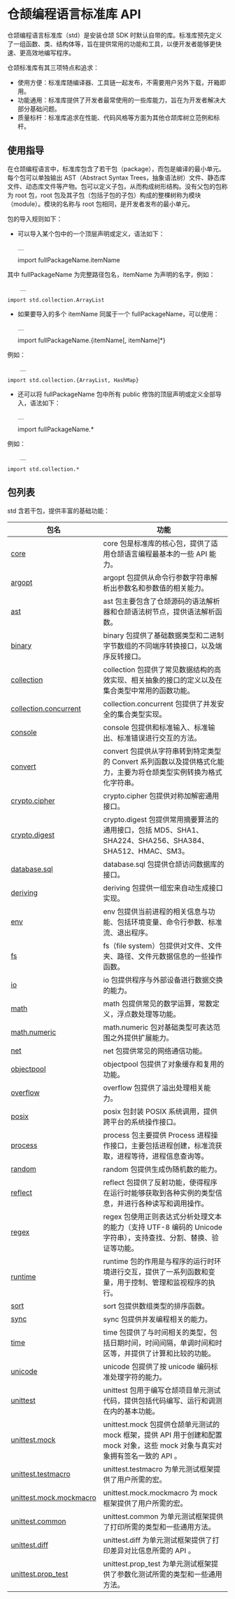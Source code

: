 
# 仓颉编程语言标准库 API

仓颉编程语言标准库（std）是安装仓颉 SDK 时默认自带的库。标准库预先定义了一组函数、类、结构体等，旨在提供常用的功能和工具，以便开发者能够更快速、更高效地编写程序。

仓颉标准库有其三项特点和追求：

  * 使用方便：标准库随编译器、工具链一起发布，不需要用户另外下载，开箱即用。
  * 功能通用：标准库提供了开发者最常使用的一些库能力，旨在为开发者解决大部分基础问题。
  * 质量标杆：标准库追求在性能、代码风格等方面为其他仓颉库树立范例和标杆。

## 使用指导

在仓颉编程语言中，标准库包含了若干包（package），而包是编译的最小单元。每个包可以单独输出 AST（Abstract Syntax Trees，抽象语法树）文件、静态库文件、动态库文件等产物。包可以定义子包，从而构成树形结构。没有父包的包称为 root 包，root 包及其子包（包括子包的子包）构成的整棵树称为模块（module）。模块的名称与 root 包相同，是开发者发布的最小单元。

包的导入规则如下：

  * 可以导入某个包中的一个顶层声明或定义，语法如下：
    
        __
    
    import fullPackageName.itemName
    
其中 fullPackageName 为完整路径包名，itemName 为声明的名字，例如：
    
        __
    
    import std.collection.ArrayList
    
  * 如果要导入的多个 itemName 同属于一个 fullPackageName，可以使用：
    
        __
    
    import fullPackageName.{itemName[, itemName]*}
    
例如：
    
        __
    
    import std.collection.{ArrayList, HashMap}
    
  * 还可以将 fullPackageName 包中所有 public 修饰的顶层声明或定义全部导入，语法如下：
    
        __
    
    import fullPackageName.*
    
例如：
    
        __
    
    import std.collection.*
    
## 包列表

std 含若干包，提供丰富的基础功能：

包名| 功能  
---|---  
[core](./libs/std/core/core_package_overview.md)| core 包是标准库的核心包，提供了适用仓颉语言编程最基本的一些 API 能力。  
[argopt](./libs/std/argopt/argopt_package_overview.md)| argopt 包提供从命令行参数字符串解析出参数名和参数值的相关能力。  
[ast](./libs/std/ast/ast_package_overview.md)| ast 包主要包含了仓颉源码的语法解析器和仓颉语法树节点，提供语法解析函数。  
[binary](./libs/std/binary/binary_package_overview.md)| binary 包提供了基础数据类型和二进制字节数组的不同端序转换接口，以及端序反转接口。  
[collection](./libs/std/collection/collection_package_overview.md)| collection 包提供了常见数据结构的高效实现、相关抽象的接口的定义以及在集合类型中常用的函数功能。  
[collection.concurrent](./libs/std/collection_concurrent/collection_concurrent_package_overview.md)| collection.concurrent 包提供了并发安全的集合类型实现。  
[console](./libs/std/console/console_package_overview.md)| console 包提供和标准输入、标准输出、标准错误进行交互的方法。  
[convert](./libs/std/convert/convert_package_overview.md)| convert 包提供从字符串转到特定类型的 Convert 系列函数以及提供格式化能力，主要为将仓颉类型实例转换为格式化字符串。  
[crypto.cipher](./libs/std/crypto/cipher/cipher_package_overview.md)| crypto.cipher 包提供对称加解密通用接口。  
[crypto.digest](./libs/std/crypto/digest/digest_package_overview.md)| crypto.digest 包提供常用摘要算法的通用接口，包括 MD5、SHA1、SHA224、SHA256、SHA384、SHA512、HMAC、SM3。  
[database.sql](./libs/std/database_sql/database_sql_package_overview.md)| database.sql 包提供仓颉访问数据库的接口。  
[deriving](./libs/std/deriving/deriving_package_overview.md)| deriving 包提供一组宏来自动生成接口实现。  
[env](./libs/std/env/env_package_overview.md)| env 包提供当前进程的相关信息与功能、包括环境变量、命令行参数、标准流、退出程序。  
[fs](./libs/std/fs/fs_package_overview.md)| fs（file system）包提供对文件、文件夹、路径、文件元数据信息的一些操作函数。  
[io](./libs/std/io/io_package_overview.md)| io 包提供程序与外部设备进行数据交换的能力。  
[math](./libs/std/math/math_package_overview.md)| math 包提供常见的数学运算，常数定义，浮点数处理等功能。  
[math.numeric](./libs/std/math_numeric/math_numeric_package_overview.md)| math.numeric 包对基础类型可表达范围之外提供扩展能力。  
[net](./libs/std/net/net_package_overview.md)| net 包提供常见的网络通信功能。  
[objectpool](./libs/std/objectpool/objectpool_package_overview.md)| objectpool 包提供了对象缓存和复用的功能。  
[overflow](./libs/std/overflow/overflow_package_overview.md)| overflow 包提供了溢出处理相关能力。  
[posix](./libs/std/posix/posix_package_overview.md)| posix 包封装 POSIX 系统调用，提供跨平台的系统操作接口。  
[process](./libs/std/process/process_package_overview.md)| process 包主要提供 Process 进程操作接口，主要包括进程创建，标准流获取，进程等待，进程信息查询等。  
[random](./libs/std/random/random_package_overview.md)| random 包提供生成伪随机数的能力。  
[reflect](./libs/std/reflect/reflect_package_overview.md)| reflect 包提供了反射功能，使得程序在运行时能够获取到各种实例的类型信息，并进行各种读写和调用操作。  
[regex](./libs/std/regex/regex_package_overview.md)| regex 包使用正则表达式分析处理文本的能力（支持 UTF-8 编码的 Unicode 字符串），支持查找、分割、替换、验证等功能。  
[runtime](./libs/std/runtime/runtime_package_overview.md)| runtime 包的作用是与程序的运行时环境进行交互，提供了一系列函数和变量，用于控制、管理和监视程序的执行。  
[sort](./libs/std/sort/sort_package_overview.md)| sort 包提供数组类型的排序函数。  
[sync](./libs/std/sync/sync_package_overview.md)| sync 包提供并发编程相关的能力。  
[time](./libs/std/time/time_package_overview.md)| time 包提供了与时间相关的类型，包括日期时间，时间间隔，单调时间和时区等，并提供了计算和比较的功能。  
[unicode](./libs/std/unicode/unicode_package_overview.md)| unicode 包提供了按 unicode 编码标准处理字符的能力。  
[unittest](./libs/std/unittest/unittest_package_overview.md)| unittest 包用于编写仓颉项目单元测试代码，提供包括代码编写、运行和调测在内的基本功能。  
[unittest.mock](./libs/std/unittest_mock/unittest_mock_package_overview.md)| unittest.mock 包提供仓颉单元测试的 mock 框架，提供 API 用于创建和配置 mock 对象，这些 mock 对象与真实对象拥有签名一致的 API 。  
[unittest.testmacro](./libs/std/unittest_testmacro/unittest_testmacro_package_overview.md)| unittest.testmacro 为单元测试框架提供了用户所需的宏。  
[unittest.mock.mockmacro](./libs/std/unittest_mock_mockmacro/unittest_mock_mockmacro_package_overview.md)| unittest.mock.mockmacro 为 mock 框架提供了用户所需的宏。  
[unittest.common](./libs/std/unittest_common/unittest_common_package_overview.md)| unittest.common 为单元测试框架提供了打印所需的类型和一些通用方法。  
[unittest.diff](./libs/std/unittest_diff/unittest_diff_package_overview.md)| unittest.diff 为单元测试框架提供了打印差异对比信息所需的 API 。  
[unittest.prop\_test](./libs/std/unittest_prop_test/unittest_prop_test_package_overview.md)| unittest.prop\_test 为单元测试框架提供了参数化测试所需的类型和一些通用方法。